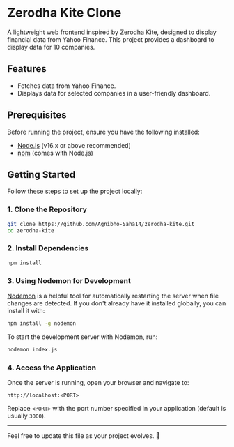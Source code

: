 

# Zerodha Kite Clone

A lightweight web frontend inspired by Zerodha Kite, designed to display financial data from Yahoo Finance. This project provides a dashboard to display data for 10 companies.

## Features

- Fetches data from Yahoo Finance.
- Displays data for selected companies in a user-friendly dashboard.

## Prerequisites

Before running the project, ensure you have the following installed:

- [Node.js](https://nodejs.org/) (v16.x or above recommended)
- [npm](https://www.npmjs.com/) (comes with Node.js)

## Getting Started

Follow these steps to set up the project locally:

### 1. Clone the Repository

```bash
git clone https://github.com/Agnibho-Saha14/zerodha-kite.git
cd zerodha-kite
```

### 2. Install Dependencies

```bash
npm install
```

### 3. Using Nodemon for Development

[Nodemon](https://www.npmjs.com/package/nodemon) is a helpful tool for automatically restarting the server when file changes are detected. If you don't already have it installed globally, you can install it with:

```bash
npm install -g nodemon
```

To start the development server with Nodemon, run:

```bash
nodemon index.js
```

### 4. Access the Application

Once the server is running, open your browser and navigate to:

```
http://localhost:<PORT>
```

Replace `<PORT>` with the port number specified in your application (default is usually `3000`).

---

Feel free to update this file as your project evolves. 🚀

